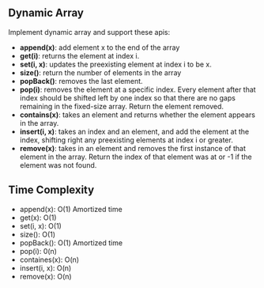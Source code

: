 ## Dynamic Array

Implement dynamic array and support these apis:
- **append(x)**: add element x to the end of the array
- **get(i)**: returns the element at index i.
- **set(i, x)**: updates the preexisting element at index i to be x.
- **size()**: return the number of elements in the array
- **popBack()**: removes the last element.
- **pop(i)**: removes the element at a specific index. Every element after that index should be shifted left by one index so that there are no gaps remaining in the fixed-size array. Return the element removed.
- **contains(x)**: takes an element and returns whether the element appears in the array.
- **insert(i, x)**: takes an index and an element, and add the element at the index, shifting right any preexisting elements at index i or greater.
- **remove(x)**: takes in an element and removes the first instance of that element in the array. Return the index of that element was at or -1 if the element was not found.

## Time Complexity

- append(x): O(1) Amortized time
- get(x): O(1)
- set(i, x): O(1)
- size(): O(1)
- popBack(): O(1) Amortized time
- pop(i): 0(n)
- containes(x): O(n)
- insert(i, x): O(n)
- remove(x): O(n)

